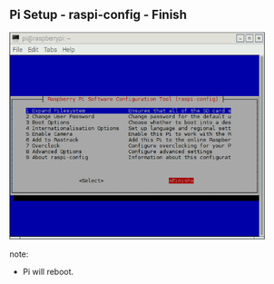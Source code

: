 ##  Pi Setup - raspi-config - Finish

<img src="resources/raspi-config-finish.png" width="450">

note:
- Pi will reboot.
